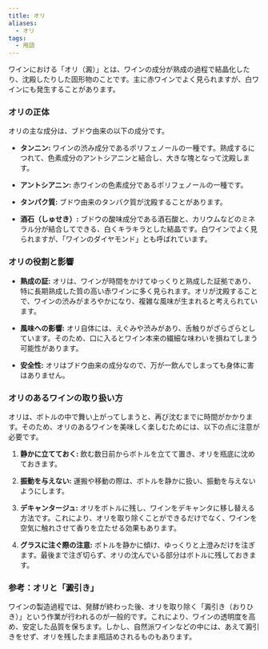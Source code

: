 ```yaml
---
title: オリ
aliases:
  - オリ
tags:
  - 用語
---
```


ワインにおける「オリ（澱）」とは、ワインの成分が熟成の過程で結晶化したり、沈殿したりした固形物のことです。主に赤ワインでよく見られますが、白ワインにも発生することがあります。

### オリの正体

オリの主な成分は、ブドウ由来の以下の成分です。

- **タンニン:** ワインの渋み成分であるポリフェノールの一種です。熟成するにつれて、色素成分のアントシアニンと結合し、大きな塊となって沈殿します。
    
- **アントシアニン:** 赤ワインの色素成分であるポリフェノールの一種です。
    
- **タンパク質:** ブドウ由来のタンパク質が沈殿することがあります。
    
- **酒石（しゅせき）:** ブドウの酸味成分である酒石酸と、カリウムなどのミネラル分が結合してできる、白くキラキラとした結晶です。白ワインでよく見られますが、「ワインのダイヤモンド」とも呼ばれています。
    

### オリの役割と影響

- **熟成の証:** オリは、ワインが時間をかけてゆっくりと熟成した証拠であり、特に長期熟成した質の高い赤ワインに多く見られます。オリが沈殿することで、ワインの渋みがまろやかになり、複雑な風味が生まれると考えられています。
    
- **風味への影響:** オリ自体には、えぐみや渋みがあり、舌触りがざらざらとしています。そのため、口に入るとワイン本来の繊細な味わいを損ねてしまう可能性があります。
    
- **安全性:** オリはブドウ由来の成分なので、万が一飲んでしまっても身体に害はありません。
    

### オリのあるワインの取り扱い方

オリは、ボトルの中で舞い上がってしまうと、再び沈むまでに時間がかかります。そのため、オリのあるワインを美味しく楽しむためには、以下の点に注意が必要です。

1. **静かに立てておく:** 飲む数日前からボトルを立てて置き、オリを瓶底に沈めておきます。
    
2. **振動を与えない:** 運搬や移動の際は、ボトルを静かに扱い、振動を与えないようにします。
    
3. **デキャンタージュ:** オリをボトルに残し、ワインをデキャンタに移し替える方法です。これにより、オリを取り除くことができるだけでなく、ワインを空気に触れさせて香りを立たせる効果もあります。
    
4. **グラスに注ぐ際の注意:** ボトルを静かに傾け、ゆっくりと上澄みだけを注ぎます。最後まで注ぎ切らず、オリの沈んでいる部分はボトルに残しておきます。
    

### 参考：オリと「澱引き」

ワインの製造過程では、発酵が終わった後、オリを取り除く「澱引き（おりひき）」という作業が行われるのが一般的です。これにより、ワインの透明度を高め、安定した品質を保ちます。しかし、自然派ワインなどの中には、あえて澱引きをせず、オリを残したまま瓶詰めされるものもあります。